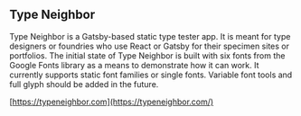 ## Type Neighbor

Type Neighbor is a Gatsby-based static type tester app. It is meant for type designers or foundries who use React or Gatsby for their specimen sites or portfolios. The initial state of Type Neighbor is built with six fonts from the Google Fonts library as a means to demonstrate how it can work. It currently supports static font families or single fonts. Variable font tools and full glyph should be added in the future.

[https://typeneighbor.com](https://typeneighbor.com/)

